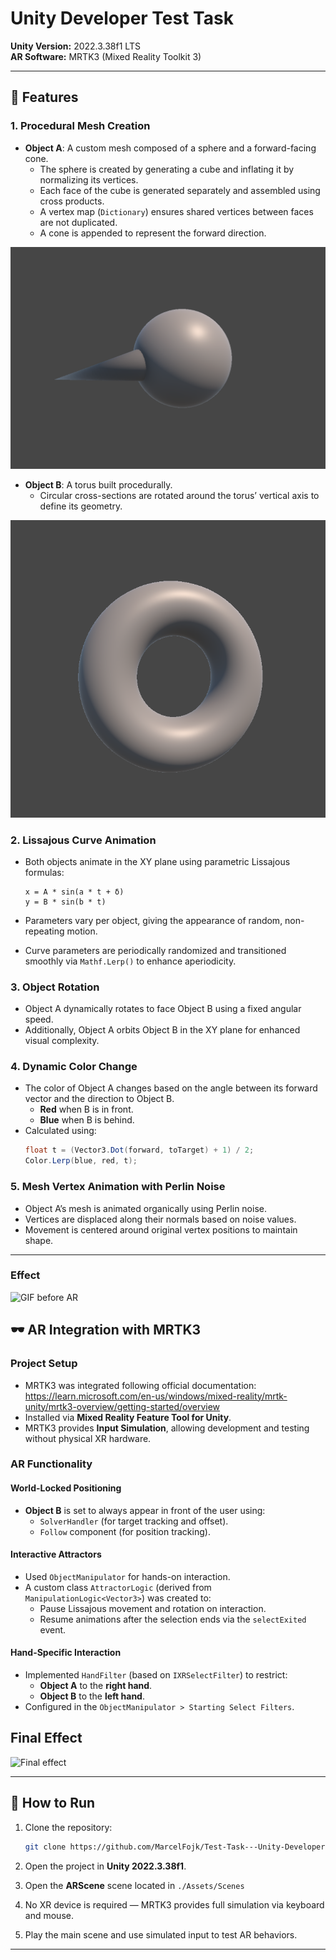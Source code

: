 # Unity Developer Test Task

**Unity Version:** 2022.3.38f1 LTS  
**AR Software:** MRTK3 (Mixed Reality Toolkit 3)

---

## 🚀 Features

### 1. Procedural Mesh Creation

- **Object A**: A custom mesh composed of a sphere and a forward-facing cone.
  - The sphere is created by generating a cube and inflating it by normalizing its vertices.
  - Each face of the cube is generated separately and assembled using cross products.
  - A vertex map (`Dictionary`) ensures shared vertices between faces are not duplicated.
  - A cone is appended to represent the forward direction.

![CubeSphere with cone](ReadmeMedia/CubeSphere_with_cone.png)

- **Object B**: A torus built procedurally.
  - Circular cross-sections are rotated around the torus’ vertical axis to define its geometry.

![Torus](ReadmeMedia/Torus.png)

### 2. Lissajous Curve Animation

- Both objects animate in the XY plane using parametric Lissajous formulas:
  ```
  x = A * sin(a * t + δ)
  y = B * sin(b * t)
  ```

- Parameters vary per object, giving the appearance of random, non-repeating motion.
- Curve parameters are periodically randomized and transitioned smoothly via `Mathf.Lerp()` to enhance aperiodicity.

### 3. Object Rotation

- Object A dynamically rotates to face Object B using a fixed angular speed.
- Additionally, Object A orbits Object B in the XY plane for enhanced visual complexity.

### 4. Dynamic Color Change

- The color of Object A changes based on the angle between its forward vector and the direction to Object B.
  - **Red** when B is in front.
  - **Blue** when B is behind.
- Calculated using:
  ```csharp
  float t = (Vector3.Dot(forward, toTarget) + 1) / 2;
  Color.Lerp(blue, red, t);
  ```

### 5. Mesh Vertex Animation with Perlin Noise

- Object A’s mesh is animated organically using Perlin noise.
- Vertices are displaced along their normals based on noise values.
- Movement is centered around original vertex positions to maintain shape.

---

### Effect

![GIF before AR](ReadmeMedia/Effect.gif)

## 🕶️ AR Integration with MRTK3

### Project Setup

- MRTK3 was integrated following official documentation:  
  https://learn.microsoft.com/en-us/windows/mixed-reality/mrtk-unity/mrtk3-overview/getting-started/overview
- Installed via **Mixed Reality Feature Tool for Unity**.
- MRTK3 provides **Input Simulation**, allowing development and testing without physical XR hardware.

### AR Functionality

#### World-Locked Positioning

- **Object B** is set to always appear in front of the user using:
  - `SolverHandler` (for target tracking and offset).
  - `Follow` component (for position tracking).

#### Interactive Attractors

- Used `ObjectManipulator` for hands-on interaction.
- A custom class `AttractorLogic` (derived from `ManipulationLogic<Vector3>`) was created to:
  - Pause Lissajous movement and rotation on interaction.
  - Resume animations after the selection ends via the `selectExited` event.

#### Hand-Specific Interaction

- Implemented `HandFilter` (based on `IXRSelectFilter`) to restrict:
  - **Object A** to the **right hand**.
  - **Object B** to the **left hand**.
- Configured in the `ObjectManipulator > Starting Select Filters`.

## Final Effect

![Final effect](ReadmeMedia/FinalEffect.gif)

---

## 🧪 How to Run

1. Clone the repository:
   ```bash
   git clone https://github.com/MarcelFojk/Test-Task---Unity-Developer.git
   ```

2. Open the project in **Unity 2022.3.38f1**.

3. Open the **ARScene** scene located in ```./Assets/Scenes```

3. No XR device is required — MRTK3 provides full simulation via keyboard and mouse.

4. Play the main scene and use simulated input to test AR behaviors.

---